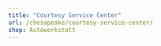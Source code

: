 ```yaml
---
title: "Courtesy Service Center"
url: /chesapeake/courtesy-service-center/
shop: Autowerkstatt
---
```

